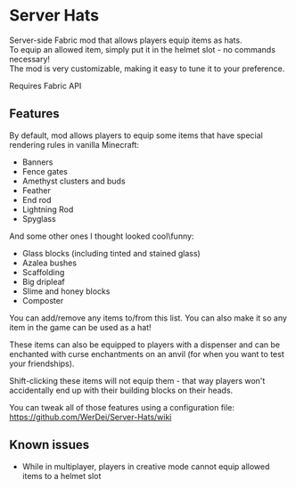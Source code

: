 # Server Hats
Server-side Fabric mod that allows players equip items as hats.  
To equip an allowed item, simply put it in the helmet slot - no commands necessary!  
The mod is very customizable, making it easy to tune it to your preference.

Requires Fabric API  

## Features
By default, mod allows players to equip some items that have special rendering rules in vanilla Minecraft:
* Banners
* Fence gates
* Amethyst clusters and buds
* Feather
* End rod
* Lightning Rod
* Spyglass

And some other ones I thought looked cool\funny:
* Glass blocks (including tinted and stained glass)
* Azalea bushes
* Scaffolding
* Big dripleaf
* Slime and honey blocks
* Composter

You can add/remove any items to/from this list. You can also make it so any item in the game can be used as a hat!

These items can also be equipped to players with a dispenser and can be enchanted with curse enchantments on an anvil (for when you want to test your friendships).

Shift-clicking these items will not equip them - that way players won't accidentally end up with their building blocks on their heads.

You can tweak all of those features using a configuration file:
https://github.com/WerDei/Server-Hats/wiki

## Known issues
* While in multiplayer, players in creative mode cannot equip allowed items to a helmet slot
